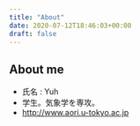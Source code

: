 ```yaml
---
title: "About"
date: 2020-07-12T18:46:03+00:00
draft: false
---
```


## About me

- 氏名 : Yuh
- 学生。気象学を専攻。
- http://www.aori.u-tokyo.ac.jp